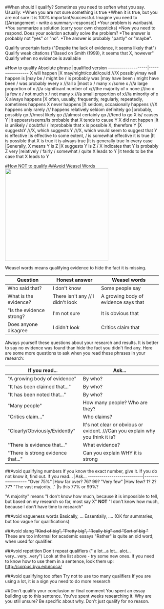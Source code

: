 #When should I qualify?
Sometimes you need to soften what you say. Usually:
*When you are not sure something is true
*When it is true, but you are not sure it is 100% important/successful.
Imagine you need to [[Arrangement - write a summary-response]]
*Your problem is waribashi. 
*You summarize a solution (carry your own chopsticks)
*Now you need to respond. Does your solution actually solve the problem?
*The answer is probably not "yes" or "no". 
*The answer is probably "partly" or "maybe". 

Qualify uncertain facts ("Despite the lack of evidence, it seems likely that")
Qualify weak citations ("Based on Smith (1999), it seems that X, however"
Qualify when no evidence is available

#How to qualify
Absolute phrase 	|qualified version
--------------------|-----------------
X will happen 		|X may/might/could/could ///X possibly/may well happen
is 					|may be / might be / is probably 
was 				|may have been / might have been / was probably
every x	///all x   	|most x / many x /some x ///a large proportion of x ///a significant number of x///the majority of x
none ///no x 		|a few x / not much x / not many x ///a small proportion of x///a minority of x
X always happens 	|X often, usually, frequently, regularly, repeatedly, sometimes happens
X never happens 	|X seldom, occasionally happens ///X happens only rarely /// happens relatively seldom
definitely go 		|probably, possibly go  ///most likely go ///almost certainly go ///tend to go
X is/ causes Y 		|it appears/seems/is probable that X tends to cause Y
X did not happen 	|It is unlikely / doubtful / improbable that x is possible
X, therefore Y 		|X suggestsY ///X, which suggests Y ///X, which would seem to suggest that Y
is effective 		|is effective to some extent,  / is somewhat effective
it is true 			|It is possible that X is true
it is always true 	|It is generally true
In every case 		|Generally, 
X means Y is Z 		|X suggests Y is Z / X indicates that Y is probably Z
very 				|relatively / fairly / somewhat / quite
X leads to Y 		|it tends to be the case that X leads to Y


  
#How NOT to qualify
##Avoid Weasel Words
<a data-flickr-embed="true"  href="https://www.flickr.com/photos/goldberg/3620003342/in/photolist-6vTsSJ-7PUKap-cm6KVy-buCWwi-7qdN7T-cm6L7o-cm6KHS-dmiSdH-cPMNUG-57zTYN-ercyLP-5xbJcP-7KnHig-em2zeN-7KnGZT-cm6JJY-817iZ7-bo6M33-9KAoPJ-8KTekN-2Msvsy-5hFaBu-5Nb2Yw-DeutSh-4TWKhH-2M3uuj-xvrUx-8fCZxe-8fGmYQ-9KxyMn-cm6JVS-cm6K8o-ew2vtA-8jub8W-8KTmwq-9qJvby-9ZbsH8-9KAqhQ-6UekLv-4ENpKZ-xvrUB-7J4cfZ-8WRXsN-8KQeVz-dHCz1t-2432oM-6Dqfz1-kCKXa-8KQgtM-dYjAhd" title="Testing flickr/twitter integration. Here, have a weasel!"><img src="https://farm4.staticflickr.com/3609/3620003342_df9ff1c1d6.jpg" width="338" height="301"></a>

Weasel words means qualifying evidence to hide the fact it is missing.  

Question				| Honest answer 					|Weasel words
------------------------|-----------------------------------|---------------
Who said that?			|I don't know 						|Some people say
What is the evidence?	|There isn't any // I didn't look 	|A growing body of evidence says that
"Is the evidence strong? |I'm not sure 						|It is obvious that
Does anyone disagree 	|I didn't look 						|Critics claim that

Always yourself these questions about your research and results. It is better to say no evidence was found than hide the fact you didn't find any. Here are some more questions to ask when you read these phrases in your research:

If you read... 						|Ask...
------------------------------------|------------------
"A growing body of evidence" 		|By who?
"It has been claimed that..." 		|By who?
"It has been noted that..." 		|By who?
"Many people" 						|How many people? Who are they?
"Critics claim..."  				|Who claims?
"Clearly/Obviously/Evidently" 		|It's not clear or obvious or evident. ///Can you explain why you think it is?
"There is evidence that..."  		|What evidence?
"There is strong evidence that..." 	|Can you explain WHY it is strong

##Avoid qualifying numbers
If you know the exact number, give it. 
If you do not know it, find out.
If you read... 				|Ask...
----------------------------|------------------
"Over 75%"					|How far over? 76? 99?
"Very few"					|How few? 1? 2? 77?
"The vast majority..." 		|Is this 77% or 99%?

"A majority" means "I don't know how much, because it is impossible to tell, but based on my research so far, most say X" __NOT__ "I don't know how much, because I don't have time to research" 

##Avoid vagueness words
Basically, ... Essentially, .... 
(OK for summaries, but too vague for qualifications)

##Avoid slang
~~"Kind of big", "Pretty big", "Really big" and "Sort of big "~~
These are too informal for academic essays 
"Rather" is quite an old word, when used for qualifier.  

##Avoid repetition
Don't repeat qualifiers (" a lot...a lot... alot... very...very...very")
Look at the list above - try some new ones. 
If you need to know how to use them in a sentence, look them up: http://corpus.byu.edu/coca/

##Avoid qualifying too often
Try not to use too many qualifiers
If you are using a lot, it is a sign you need to do more research

##Don't qualify your conclusion or final comment
You spent an essay building up to this sentence. You've spent weeks researching it. Why are you still unsure? Be specific about why. Don't just qualify for no reason. 


